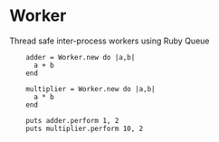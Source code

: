 # Worker

Thread safe inter-process workers using Ruby Queue

        adder = Worker.new do |a,b|
          a + b
        end

        multiplier = Worker.new do |a,b|
          a * b
        end

        puts adder.perform 1, 2
        puts multiplier.perform 10, 2

